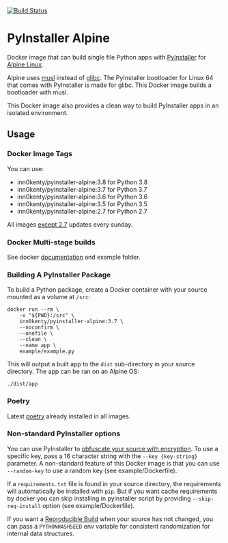 [![Build Status](https://github.com/inn0kenty/pyinstaller-alpine/workflows/Build%20and%20publish/badge.svg)](https://github.com/inn0kenty/pyinstaller-alpine/actions)

PyInstaller Alpine
==================

Docker image that can build single file Python apps with
[PyInstaller](http://pyinstaller.readthedocs.io/) for
[Alpine Linux](http://www.alpinelinux.org/).

Alpine uses [musl](https://www.musl-libc.org/) instead of
[glibc](https://www.gnu.org/software/libc/). The PyInstaller bootloader for
Linux 64 that comes with PyInstaller is made for glibc. This Docker image
builds a bootloader with musl.

This Docker image also provides a clean way to build PyInstaller apps in
an isolated environment.

Usage
-----

### Docker Image Tags

You can use:

 - inn0kenty/pyinstaller-alpine:3.8 for Python 3.8
 - inn0kenty/pyinstaller-alpine:3.7 for Python 3.7
 - inn0kenty/pyinstaller-alpine:3.6 for Python 3.6
 - inn0kenty/pyinstaller-alpine:3.5 for Python 3.5
 - inn0kenty/pyinstaller-alpine:2.7 for Python 2.7

All images [except 2.7](https://pythonclock.org/) updates every sunday.


### Docker Multi-stage builds

See docker [documentation](https://docs.docker.com/v17.09/engine/userguide/eng-image/multistage-build/) and example folder.

### Building A PyInstaller Package

To build a Python package, create a Docker container with your source
mounted as a volume at `/src`:

    docker run --rm \
        -v "${PWD}:/src" \
        inn0kenty/pyinstaller-alpine:3.7 \
        --noconfirm \
        --onefile \
        --clean \
        --name app \
        example/example.py

This will output a built app to the `dist` sub-directory in your source
directory. The app can be ran on an Alpine OS:

    ./dist/app

### Poetry

Latest [poetry](https://github.com/python-poetry/poetry) already installed in all images.

### Non-standard PyInstaller options

You can use PyInstaller to
[obfuscate your source with encryption](https://pythonhosted.org/PyInstaller/usage.html#encrypting-python-bytecode).
To use a specific key, pass a 16 character string with the `--key {key-string}`
parameter. A non-standard feature of this Docker image is that you can use
`--random-key` to use a random key (see example/Dockerfile).

If a `requirements.txt` file is found in your source directory, the
requirements will automatically be installed with `pip`. But if you want cache
requirements by docker you can skip installing in pyinstaller script by
providing `--skip-req-install` option (see example/Dockerfile).

If you want a [Reproducible Build](https://pythonhosted.org/PyInstaller/advanced-topics.html#creating-a-reproducible-build)
when your source has not changed, you can pass a `PYTHONHASHSEED` env variable
for consistent randomization for internal data structures.
